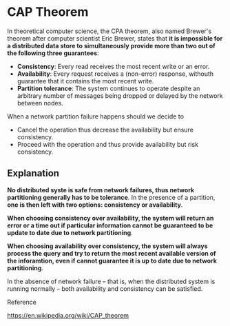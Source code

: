 # CAP Theorem

In theoretical computer science, the CPA theorem, also named Brewer's theorem after computer scientist Eric Brewer, states that **it is impossible for a distributed data store to simultaneously provide more than two out of the following three guarantees**:

* **Consistency**: Every read receives the most recent write or an error.
* **Availability**: Every request receives a (non-error) response, withouth guarantee that it contains the most recent write.
* **Partition tolerance**: The system continues to operate despite an arbitrary number of messages being dropped or delayed by the network between nodes.

When a network partition failure happens should we decide to

* Cancel the operation thus decrease the availability but ensure consistency.
* Proceed with the operation and thus provide availability but risk consistency.

## Explanation

**No distributed syste is safe from network failures, thus network partitioning generally has to be tolerance**. In the presence of a partition, **one is then left with two options: consistency or availability**.

**When choosing consistency over availability, the system will return an error or a time out if particular information cannot be guaranteed to be update to date due to network partitioning**.

**When choosing availability over consistency, the system will always process the query and try to return the most recent available version of the inforamtion, even if cannot guarantee it is up to date due to network partitioning**.

In the absence of network failure – that is, when the distributed system is running normally – both availability and consistency can be satisfied.






Reference

https://en.wikipedia.org/wiki/CAP_theorem